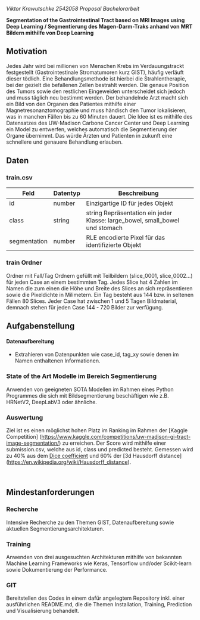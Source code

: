 *Viktor Krawutschke 2542058 Proposal Bachelorarbeit*

**Segmentation of the Gastrointestinal Tract based on MRI Images using Deep Learning / Segmentierung des Magen-Darm-Traks anhand von MRT Bildern mithilfe von Deep Learning**

## Motivation

Jedes Jahr wird bei millionen von Menschen Krebs im Verdauungstrackt festgestellt (Gastrointestinale Stromatumoren kurz GIST), häufig verläuft dieser tödlich. Eine Behandlungsmethode ist hierbei die Strahlentherapie, bei der gezielt die befallenen Zellen bestrahlt werden. Die genaue Position des Tumors sowie den restlichen Eingeweiden unterscheidet sich jedoch und muss täglich neu bestimmt werden. Der behandelnde Arzt macht sich ein Bild von den Organen des Patientes mithilfe einer Magnetresonanztomographie und muss händisch den Tumor lokalisieren, was in manchen Fällen bis zu 60 Minuten dauert. Die Idee ist es mithilfe des Datensatzes des UW-Madison Carbone Cancer Center und Deep Learning ein Model zu entwerfen, welches automatisch die Segmentierung der Organe übernimmt. Das würde Ärzten und Patienten in zukunft eine schnellere und genauere Behandlung erlauben.

## Daten
### train.csv

| Feld      | Datentyp | Beschreibung                |
| ---------- | --------- | -------------------------- |
| id | number    | Einzigartige ID für jedes Objekt |
| class    | string    | string Repräsentation ein jeder Klasse: large\_bowel, small\_bowel und stomach    |
| segmentation      | number    | RLE encodierte Pixel für das identifizierte Objekt       |

### train Ordner
Ordner mit Fall/Tag Ordnern gefüllt mit Teilbildern (slice\_0001, slice\_0002...) für jeden Case  an einem bestimmten Tag. Jedes Slice hat 4 Zahlen im Namen die zum einen die Höhe und Breite des Slices an sich repräsentieren sowie die Pixeldichte in Milimetern. Ein Tag besteht aus 144 bzw. in seltenen Fällen 80 Slices. Jeder Case hat zwischen 1 und 5 Tagen Bildmaterial, demnach stehen für jeden Case 144 - 720 Bilder zur verfügung.

## Aufgabenstellung
#### Datenaufbereitung
* Extrahieren von Datenpunkten wie case\_id, tag\_xy sowie denen im Namen enthaltenen Informationen.

### State of the Art Modelle im Bereich Segmentierung
Anwenden von geeigneten SOTA Modellen im Rahmen eines Python Programmes die sich mit Bildsegmentierung beschäftigen wie z.B. HRNetV2, DeepLabV3 oder ähnliche. 

### Auswertung
Ziel ist es einen möglichst hohen Platz im Ranking im Rahmen der [Kaggle Competition] (https://www.kaggle.com/competitions/uw-madison-gi-tract-image-segmentation/) zu erreichen. Der Score wird mithilfe einer submission.csv, welche aus id, class und predicted besteht. Gemessen wird zu 40% aus dem [Dice coefficient](https://en.wikipedia.org/wiki/Sørensen–Dice_coefficient) und 60% der [3d Hausdorff distance] (https://en.wikipedia.org/wiki/Hausdorff_distance).  

&nbsp;
&nbsp;

## Mindestanforderungen

### Recherche
Intensive Recherche zu den Themen GIST, Datenaufbereitung sowie aktuellen Segmentierungsarchitekturen.

### Training 
Anwenden von drei ausgesuchten Architekturen mithilfe von bekannten Machine Learning Frameworks wie Keras, Tensorflow und/oder Scikit-learn sowie Dokumentierung der Performance.

### GIT
Bereitstellen des Codes in einem dafür angelegtem Repository inkl. einer ausführlichen README.md, die die Themen Installation, Training, Prediction und Visualisierung behandelt. 
